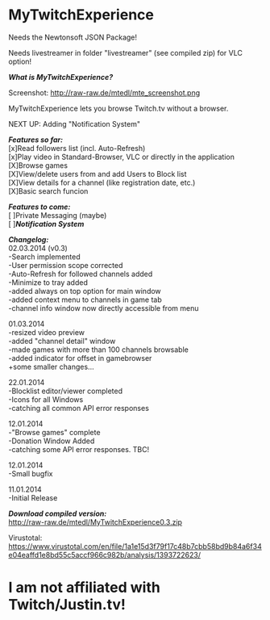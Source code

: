 MyTwitchExperience
==================
Needs the Newtonsoft JSON Package!

Needs livestreamer in folder "livestreamer" (see compiled zip) for VLC option!

***What is MyTwitchExperience?***

Screenshot: http://raw-raw.de/mtedl/mte_screenshot.png

MyTwitchExperience lets you browse Twitch.tv without a browser.

NEXT UP: Adding "Notification System"


***Features so far:***
<br />[x]Read followers list (incl. Auto-Refresh)
<br />[x]Play video in Standard-Browser, VLC or directly in the application
<br />[X]Browse games
<br />[X]View/delete users from and add Users to Block list
<br />[X]View details for a channel (like registration date, etc.)
<br />[X]Basic search funcion

***Features to come:***
<br />[ ]Private Messaging (maybe)
<br />[ ]***Notification System***


***Changelog:***
<br />02.03.2014 (v0.3)
<br />-Search implemented
<br />-User permission scope corrected
<br />-Auto-Refresh for followed channels added
<br />-Minimize to tray added
<br />-added always on top option for main window
<br />-added context menu to channels in game tab
<br />-channel info window now directly accessible from menu

01.03.2014
<br />-resized video preview
<br />-added "channel detail" window
<br />-made games with more than 100 channels browsable
<br />-added indicator for offset in gamebrowser
<br />+some smaller changes...

22.01.2014
<br />-Blocklist editor/viewer completed
<br />-Icons for all Windows
<br />-catching all common API error responses

12.01.2014
<br />-"Browse games" complete
<br />-Donation Window Added
<br />-catching some API error responses. TBC!

12.01.2014
<br />-Small bugfix

11.01.2014
<br />-Initial Release


***Download compiled version:***
<br />http://raw-raw.de/mtedl/MyTwitchExperience0.3.zip

Virustotal:
<br />https://www.virustotal.com/en/file/1a1e15d3f79f17c48b7cbb58bd9b84a6f34e04eaffd1e8bd55c5accf966c982b/analysis/1393722623/

I am not affiliated with Twitch/Justin.tv!
==================
